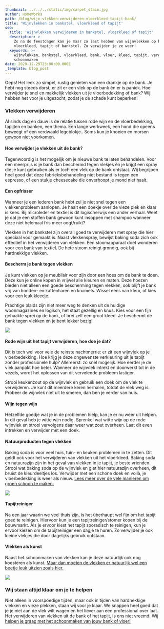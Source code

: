 ```yaml
---
thumbnail: ../../../static/img/carpet_stain.jpg
author: HomeWorks
path: /blog/wijn-vlekken-verwijderen-vloerkleed-tapijt-bank/
title: 'Wijnvlekken in bankstel, vloerkleed of tapijt'
seo:
  title: 'Wijnvlekken verwijderen in bankstel, vloerkleed of tapijt'
  description: >-
    Zo na de feestdagen kan je maar zo last hebben van wijnvlekken op het
    vloerkleed, tapijt of bankstel. Zo verwijder je ze weer!
  keywords: >-
    wijnvlekken, bankstel, vloerkleed, bank, vloer, kleed, tapijt, verwijderen,
    schoonmaken
date: 2020-12-29T23:00:00.000Z
_template: blog_post
---
```




Oeps! Het leek zo simpel, rustig genieten van een drankje op de bank. Je hebt nog steeds dorst, er zit er een vlek op de bank én er is paniek. Hoe verwijder je snel en makkelijk vlekken uit je vloerbedekking of bank? Wij hebben het voor je uitgezocht, zodat je de schade kunt beperken!

### Vlekken verwijderen

Al sinds dag en dauw is de relatie tussen rode wijn en de vloerbedekking, tapijten en banken, een thema. Een lange werkweek, een hond die opeens beweegt of een verdwaald legoblokje.. Soms kun je knoeien en morsen gewoon niet voorkomen.

#### Hoe verwijder je vlekken uit de bank?

Tegenwoordig is het mogelijk om je nieuwe bank te laten behandelen. Voor een meerprijs is je bank dan beschermd tegen vlekjes én je krijgt een spray die je kunt gebruiken als er toch een vlek op de bank ontstaat. Wij begrijpen heel goed dat deze fabrieksbehandeling niet bestand is tegen een espresso, of een stukje cheesecake die onverhoopt je mond niet haalt.

#### Een opfrisser

Wanneer je een lederen bank hebt zul je niet snel tegen een vlekkenprobleem aanlopen. Je haalt een doekje over de vieze plek en klaar is kees. Bij microleder en textiel is dit logischerwijs een ander verhaal. Weet je dat je een stoffen bank gewoon kunt insoppen met shampoo wanneer deze niet helemaal fris meer oogt/ruikt?

Vlekken in het bankstel zijn overall goed te verwijderen met spray die hier speciaal voor gemaakt is. Naast vlekkenspray, bewijst baking soda zich ook effectief in het verwijderen van vlekken. Een stoomapparaat doet wonderen voor een bank van textiel. De hete stoom reinigt grondig, ook bij hardnekkige vlekken.

#### Bescherm je bank tegen vlekken

Je kunt vlekken op je meubilair voor zijn door een hoes om de bank te doen. Deze kun je online kopen in vrijwel alle kleuren en maten. Deze hoezen bieden niet alleen een goede bescherming tegen vlekken, ook blijft je bank vrij van honden- en kattenharen en kruimels. Wissel eens van kleur, of kies voor een leuk kleedje.

Prachtige plaids zijn niet meer weg te denken uit de huidige woonmagazines en logisch, het staat gezellig en knus. Kies voor een fijn gehaakte sprei op de bank, of brei zelf een groot kleed. Je beschermt de bank tegen vlekken én je bent lekker bezig!

![](/carpet_stain.jpg)

#### Rode wijn uit het tapijt verwijderen, hoe doe je dat?

Dit is toch wel voor vele de reinste nachtmerrie: er zit een wijnvlek op je vloerbedekking. Hoe krijg je deze ongewenste verkleuring uit je tapijt zonder professionele hulp? Allereerst: zo snel mogelijk. Hoe eerder je de vlek aanpakt hoe beter. Wanneer de wijnvlek intrekt en doorwerkt tot in de vezels, wordt het oplossen van dit vervelende probleem lastiger.

Strooi keukenzout op de wijnvlek en gebruik een doek om de vlek te verwijderen. Je kunt dit meerdere keren herhalen, totdat de vlek weg is. Probeer de wijnvlek niet uit te smeren, dan ben je verder van huis.

#### Wijn tegen wijn

Hetzelfde goedje wat je in de problemen hielp, kan je er nu weer uit helpen. In dit geval heb je witte wijn nodig. Sprenkel wat witte wijn op de rode wijnvlek en strooi vervolgens daar weer wat zout overheen. Laat dit even intrekken en verwijder met een doek.

#### Natuurproducten tegen vlekken

Baking soda is voor veel huis, tuin- en keuken problemen in te zetten. Dit geldt ook voor het verwijderen van vlekken uit het vloerkleed. Baking soda en natuurazijn zijn in het geval van vlekken in je tapijt, je beste vrienden. Strooi wat baking soda op de wijnvlek en giet hier natuurazijn overheen, dit bruist de kleurdeeltjes los. Verwijder met een schone doek en voilà, je vloerbedekking is weer als nieuw. [Lees meer over de vele manieren om groen schoon te maken. ](https://www.homeworks.nl/blog/groen-moet-je-doen-ook-in-het-huishouden/ "Groen schoonmaken in het huishouden ")

![](/tapijt-reinigen.jpg)

#### Tapijtreiniger

Na een jaar waarin we veel thuis zijn, is het überhaupt wel fijn om het tapijt goed te reinigen. Hiervoor kun je een tapijtreiniger/stomer kopen bij de bouwmarkt. Als je ervoor kiest het tapijt sporadisch te reinigen, kun je ervoor kiezen om de tapijtreiniger een dagje te huren. Zo verwijder je ook kleine vlekjes die door dagelijks gebruik ontstaan.

#### Vlekken als kunst

Naast het schoonmaken van vlekken kan je deze natuurlijk ook nog koesteren als kunst. [Maar dan moeten de vlekken er natuurlijk wel een beetje leuk uitzien zoals hier.]()

![](/coffee_stain_art_1.jpg)

### Wij staan altijd klaar om je te helpen

Niet alleen in voorspoedige tijden, maar ook in tijden van hardnekkige vlekken en vieze plekken, staan wij voor je klaar. We snappen heel goed dat je je niet aan de vlek wilt wagen en het liever aan een professional over laat. Het verwijderen van vlekken uit de bank of het tapijt, is ons niet vreemd. [Wij helpen je graag met het schoonmaken van jouw bank of vloer!](https://www.homeworks.nl/ "Schoonmaakhulp voor jouw huishouden")
